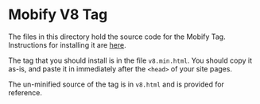 # Mobify V8 Tag
The files in this directory hold the source code for the Mobify Tag. Instructions
for installing it are [here](https://docs.mobify.com/progressive-web/latest/getting-started/installing-the-mobify-tag/).

The tag that you should install is in the file `v8.min.html`. You should copy
it as-is, and paste it in immediately after the `<head>` of your site pages.

The un-minified source of the tag is in `v8.html` and is provided
for reference.

